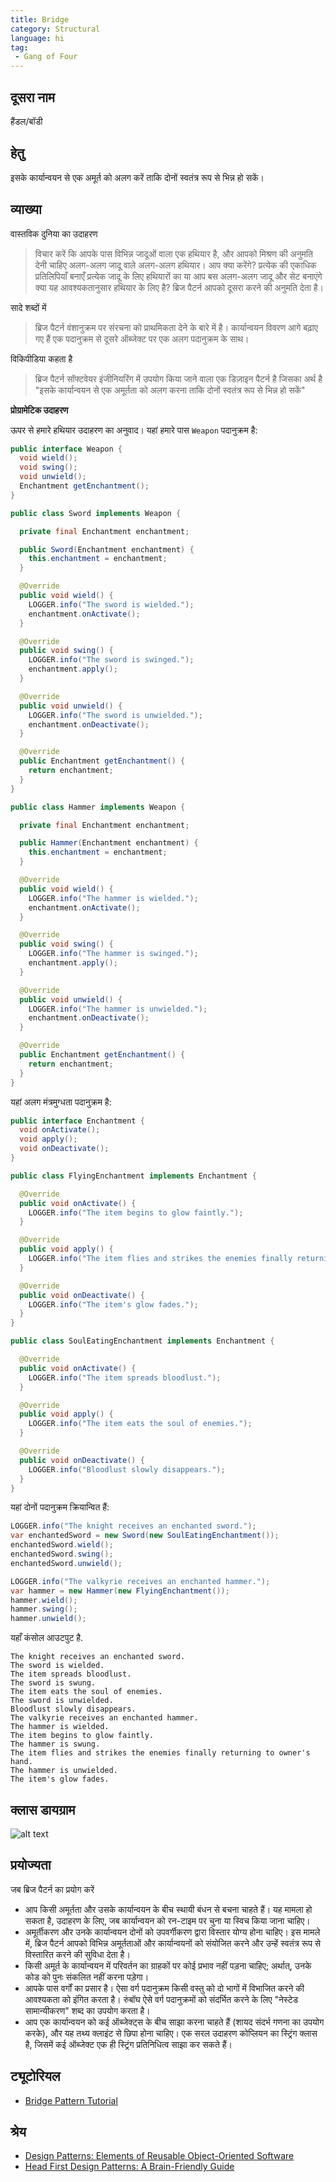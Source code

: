 ```yaml
---
title: Bridge
category: Structural
language: hi
tag:
 - Gang of Four
---
```


## दूसरा नाम

हैंडल/बॉडी

## हेतु

इसके कार्यान्वयन से एक अमूर्त को अलग करें ताकि दोनों स्वतंत्र रूप से भिन्न हो सकें।

## व्याख्या

वास्तविक दुनिया का उदाहरण

> विचार करें कि आपके पास विभिन्न जादूओं वाला एक हथियार है, और आपको मिश्रण की अनुमति देनी चाहिए
> अलग-अलग जादू वाले अलग-अलग हथियार। आप क्या करेंगे? प्रत्येक की एकाधिक प्रतिलिपियाँ बनाएँ
> प्रत्येक जादू के लिए हथियारों का या आप बस अलग-अलग जादू और सेट बनाएंगे
> क्या यह आवश्यकतानुसार हथियार के लिए है? ब्रिज पैटर्न आपको दूसरा करने की अनुमति देता है।

सादे शब्दों में

> ब्रिज पैटर्न वंशानुक्रम पर संरचना को प्राथमिकता देने के बारे में है। कार्यान्वयन विवरण आगे बढ़ाए गए हैं
> एक पदानुक्रम से दूसरे ऑब्जेक्ट पर एक अलग पदानुक्रम के साथ।

विकिपीडिया कहता है

> ब्रिज पैटर्न सॉफ्टवेयर इंजीनियरिंग में उपयोग किया जाने वाला एक डिज़ाइन पैटर्न है जिसका अर्थ है "इसके कार्यान्वयन से एक अमूर्तता को अलग करना ताकि दोनों स्वतंत्र रूप से भिन्न हो सकें"

**प्रोग्रामेटिक उदाहरण**

ऊपर से हमारे हथियार उदाहरण का अनुवाद। यहां हमारे पास `Weapon` पदानुक्रम है:

```java
public interface Weapon {
  void wield();
  void swing();
  void unwield();
  Enchantment getEnchantment();
}

public class Sword implements Weapon {

  private final Enchantment enchantment;

  public Sword(Enchantment enchantment) {
    this.enchantment = enchantment;
  }

  @Override
  public void wield() {
    LOGGER.info("The sword is wielded.");
    enchantment.onActivate();
  }

  @Override
  public void swing() {
    LOGGER.info("The sword is swinged.");
    enchantment.apply();
  }

  @Override
  public void unwield() {
    LOGGER.info("The sword is unwielded.");
    enchantment.onDeactivate();
  }

  @Override
  public Enchantment getEnchantment() {
    return enchantment;
  }
}

public class Hammer implements Weapon {

  private final Enchantment enchantment;

  public Hammer(Enchantment enchantment) {
    this.enchantment = enchantment;
  }

  @Override
  public void wield() {
    LOGGER.info("The hammer is wielded.");
    enchantment.onActivate();
  }

  @Override
  public void swing() {
    LOGGER.info("The hammer is swinged.");
    enchantment.apply();
  }

  @Override
  public void unwield() {
    LOGGER.info("The hammer is unwielded.");
    enchantment.onDeactivate();
  }

  @Override
  public Enchantment getEnchantment() {
    return enchantment;
  }
}
```

यहां अलग मंत्रमुग्धता पदानुक्रम है:

```java
public interface Enchantment {
  void onActivate();
  void apply();
  void onDeactivate();
}

public class FlyingEnchantment implements Enchantment {

  @Override
  public void onActivate() {
    LOGGER.info("The item begins to glow faintly.");
  }

  @Override
  public void apply() {
    LOGGER.info("The item flies and strikes the enemies finally returning to owner's hand.");
  }

  @Override
  public void onDeactivate() {
    LOGGER.info("The item's glow fades.");
  }
}

public class SoulEatingEnchantment implements Enchantment {

  @Override
  public void onActivate() {
    LOGGER.info("The item spreads bloodlust.");
  }

  @Override
  public void apply() {
    LOGGER.info("The item eats the soul of enemies.");
  }

  @Override
  public void onDeactivate() {
    LOGGER.info("Bloodlust slowly disappears.");
  }
}
```

यहां दोनों पदानुक्रम क्रियान्वित हैं:

```java
LOGGER.info("The knight receives an enchanted sword.");
var enchantedSword = new Sword(new SoulEatingEnchantment());
enchantedSword.wield();
enchantedSword.swing();
enchantedSword.unwield();

LOGGER.info("The valkyrie receives an enchanted hammer.");
var hammer = new Hammer(new FlyingEnchantment());
hammer.wield();
hammer.swing();
hammer.unwield();
```

यहाँ कंसोल आउटपुट है.

```
The knight receives an enchanted sword.
The sword is wielded.
The item spreads bloodlust.
The sword is swung.
The item eats the soul of enemies.
The sword is unwielded.
Bloodlust slowly disappears.
The valkyrie receives an enchanted hammer.
The hammer is wielded.
The item begins to glow faintly.
The hammer is swung.
The item flies and strikes the enemies finally returning to owner's hand.
The hammer is unwielded.
The item's glow fades.
```

## क्लास डायग्राम

![alt text](../../../bridge/etc/bridge.urm.png "Bridge class diagram")

## प्रयोज्यता

जब ब्रिज पैटर्न का प्रयोग करें

* आप किसी अमूर्तता और उसके कार्यान्वयन के बीच स्थायी बंधन से बचना चाहते हैं। यह मामला हो सकता है, उदाहरण के लिए, जब कार्यान्वयन को रन-टाइम पर चुना या स्विच किया जाना चाहिए।
* अमूर्तीकरण और उनके कार्यान्वयन दोनों को उपवर्गीकरण द्वारा विस्तार योग्य होना चाहिए। इस मामले में, ब्रिज पैटर्न आपको विभिन्न अमूर्तताओं और कार्यान्वयनों को संयोजित करने और उन्हें स्वतंत्र रूप से विस्तारित करने की सुविधा देता है।
* किसी अमूर्त के कार्यान्वयन में परिवर्तन का ग्राहकों पर कोई प्रभाव नहीं पड़ना चाहिए; अर्थात्, उनके कोड को पुनः संकलित नहीं करना पड़ेगा।
* आपके पास वर्गों का प्रसार है। ऐसा वर्ग पदानुक्रम किसी वस्तु को दो भागों में विभाजित करने की आवश्यकता को इंगित करता है। रुंबॉघ ऐसे वर्ग पदानुक्रमों को संदर्भित करने के लिए "नेस्टेड सामान्यीकरण" शब्द का उपयोग करता है।
* आप एक कार्यान्वयन को कई ऑब्जेक्ट्स के बीच साझा करना चाहते हैं (शायद संदर्भ गणना का उपयोग करके), और यह तथ्य क्लाइंट से छिपा होना चाहिए। एक सरल उदाहरण कोप्लियन का स्ट्रिंग क्लास है, जिसमें कई ऑब्जेक्ट एक ही स्ट्रिंग प्रतिनिधित्व साझा कर सकते हैं।

## ट्यूटोरियल

* [Bridge Pattern Tutorial](https://www.journaldev.com/1491/bridge-design-pattern-java)

## श्रेय

* [Design Patterns: Elements of Reusable Object-Oriented Software](https://www.amazon.com/gp/product/0201633612/ref=as_li_tl?ie=UTF8&camp=1789&creative=9325&creativeASIN=0201633612&linkCode=as2&tag=javadesignpat-20&linkId=675d49790ce11db99d90bde47f1aeb59)
* [Head First Design Patterns: A Brain-Friendly Guide](https://www.amazon.com/gp/product/0596007124/ref=as_li_tl?ie=UTF8&camp=1789&creative=9325&creativeASIN=0596007124&linkCode=as2&tag=javadesignpat-20&linkId=6b8b6eea86021af6c8e3cd3fc382cb5b)
